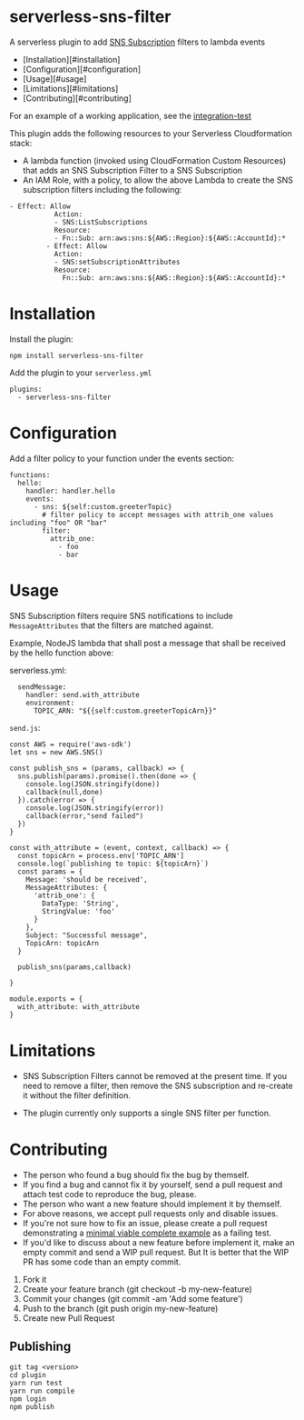 # serverless-sns-filter

A serverless plugin to add [SNS Subscription](http://docs.aws.amazon.com/sns/latest/dg/message-filtering.html) filters to lambda events

* [Installation][#installation]
* [Configuration][#configuration]
* [Usage][#usage]
* [Limitations][#limitations]
* [Contributing][#contributing]

For an example of a working application, see the [integration-test](integration-test/)

This plugin adds the following resources to your Serverless Cloudformation stack:
 - A lambda function (invoked using CloudFormation Custom Resources) that adds an SNS Subscription Filter to a SNS Subscription
 - An IAM Role, with a policy, to allow the above Lambda to create the SNS subscription filters including the following:
 ```
 - Effect: Allow
            Action:
            - SNS:ListSubscriptions
            Resource:
            - Fn::Sub: arn:aws:sns:${AWS::Region}:${AWS::AccountId}:*
          - Effect: Allow
            Action:
            - SNS:setSubscriptionAttributes
            Resource:
              Fn::Sub: arn:aws:sns:${AWS::Region}:${AWS::AccountId}:*
```

# Installation

Install the plugin: 

`npm install serverless-sns-filter`

Add the plugin to your `serverless.yml`
```
plugins:
  - serverless-sns-filter
```

# Configuration

Add a filter policy to your function under the events section:

```
functions:
  hello:
    handler: handler.hello
    events:
      - sns: ${self:custom.greeterTopic}
        # filter policy to accept messages with attrib_one values including "foo" OR "bar"
        filter:
          attrib_one:
            - foo
            - bar
```

# Usage

SNS Subscription filters require SNS notifications to include `MessageAttributes` that the filters are matched against.

Example, NodeJS lambda that shall post a message that shall be received by the hello function above:

serverless.yml:

```
  sendMessage:
    handler: send.with_attribute
    environment:
      TOPIC_ARN: "${{self:custom.greeterTopicArn}}"
```

`send.js`:
```
const AWS = require('aws-sdk')
let sns = new AWS.SNS()

const publish_sns = (params, callback) => {
  sns.publish(params).promise().then(done => {
    console.log(JSON.stringify(done))
    callback(null,done)
  }).catch(error => {
    console.log(JSON.stringify(error))
    callback(error,"send failed")
  })
}

const with_attribute = (event, context, callback) => {
  const topicArn = process.env['TOPIC_ARN']
  console.log(`publishing to topic: ${topicArn}`)
  const params = {
    Message: 'should be received',
    MessageAttributes: {
      'attrib_one': {
        DataType: 'String',
        StringValue: 'foo'
      }
    },
    Subject: "Successful message",
    TopicArn: topicArn
  }

  publish_sns(params,callback)

}

module.exports = {
  with_attribute: with_attribute
}
```

# Limitations

* SNS Subscription Filters cannot be removed at the present time.  If you need to remove a filter, then remove the SNS subscription and re-create it without the filter definition.

* The plugin currently only supports a single SNS filter per function.

# Contributing


* The person who found a bug should fix the bug by themself.
* If you find a bug and cannot fix it by yourself, send a pull request and attach test code to reproduce the bug, please.
* The person who want a new feature should implement it by themself.
* For above reasons, we accept pull requests only and disable issues.
* If you're not sure how to fix an issue, please create a pull request demonstrating a [minimal viable complete example](https://stackoverflow.com/help/mcve) as a failing test.
* If you'd like to discuss about a new feature before implement it, make an empty commit and send a WIP pull request. But It is better that the WIP PR has some code than an empty commit.

1. Fork it
2. Create your feature branch (git checkout -b my-new-feature)
3. Commit your changes (git commit -am 'Add some feature')
4. Push to the branch (git push origin my-new-feature)
5. Create new Pull Request

## Publishing

```
git tag <version>
cd plugin
yarn run test
yarn run compile
npm login
npm publish
```